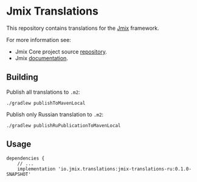 # Jmix Translations

This repository contains translations for the [Jmix](https://jmix.io) framework.

For more information see:

* Jmix Core project source [repository](https://github.com/Haulmont/jmix-core).
* Jmix [documentation](https://docs.jmix.io).

## Building

Publish all translations to `.m2`:
```
./gradlew publishToMavenLocal
```

Publish only Russian translation to `.m2`:
```
./gradlew publishRuPublicationToMavenLocal
```

## Usage

```
dependencies {
    // ...
    implementation 'io.jmix.translations:jmix-translations-ru:0.1.0-SNAPSHOT'
```